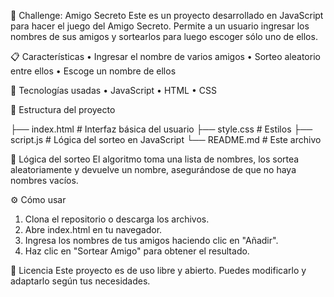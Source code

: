 🎁 Challenge: Amigo Secreto
Este es un proyecto desarrollado en JavaScript para hacer el juego del Amigo Secreto. Permite a un usuario ingresar los nombres de sus amigos y sortearlos para luego escoger sólo uno de ellos.

📋 Características
•	Ingresar el nombre de varios amigos
•	Sorteo aleatorio entre ellos
•	Escoge un nombre de ellos

🚀 Tecnologías usadas
•	JavaScript
•	HTML
•	CSS 

📁 Estructura del proyecto

├── index.html         # Interfaz básica del usuario
├── style.css          # Estilos
├── script.js          # Lógica del sorteo en JavaScript
└── README.md          # Este archivo

🧠 Lógica del sorteo
El algoritmo toma una lista de nombres, los sortea aleatoriamente y devuelve un nombre, asegurándose de que no haya nombres vacíos.

⚙️ Cómo usar
1.	Clona el repositorio o descarga los archivos.
2.	Abre index.html en tu navegador.
3.	Ingresa los nombres de tus amigos haciendo clic en "Añadir".
4.	Haz clic en "Sortear Amigo" para obtener el resultado.

📄 Licencia
Este proyecto es de uso libre y abierto. Puedes modificarlo y adaptarlo según tus necesidades.







